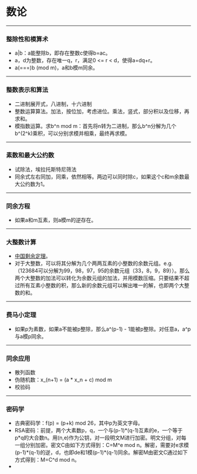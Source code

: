 # 数论

----
### 整除性和模算术
* a|b：a能整除b，即存在整数c使得b=ac。
* a，d为整数，存在唯一q，r，满足0 <= r < d，使得a=dq+r。
* a(===)b (mod m)，a和b模m同余。

----
### 整数表示和算法
* 二进制展开式，八进制，十六进制
* 整数运算算法。加法，按位加，考虑进位。乘法，竖式，部分积以及位移，再求和。
* 模指数运算。求b^n mod m：首先将n转为二进制，那么b^n分解为几个b^(2^k)乘积，可以分别求模并相乘，最终再求模。

----
### 素数和最大公约数
* 试除法，埃拉托斯特尼筛法
* 同余式左右同加，同乘，依然相等。两边可以同时除c，如果这个c和m余数最大公约数为1。

----
### 同余方程
* 如果a和m互素，则a模m的逆存在。

----
### 大整数计算
* [中国剩余定理](https://zh.wikipedia.org/zh-hans/中国剩余定理)。
* 对于大整数，可以将其分解为几个两两互素的小整数的余数元组。e.g.（123684可以分解为99，98，97，95的余数元组（33，8，9，89））。那么两个大整数的加法可以转化为余数元组的加法，并用模数压缩。只要结果不超过所有互素小整数的积，那么新的余数元组可以解出唯一的解，也即两个大整数的和。

----
### 费马小定理
* 如果p为素数，如果a不能被p整除，那么a^(p-1) - 1能被p整除。对任意a，a^p与a模p同余。

----
### 同余应用
* 散列函数
* 伪随机数：x_(n+1) = (a * x_n + c) mod m
* 校验码

----
### 密码学
* 古典密码学：f(p) = (p+k) mod 26，其中p为英文字母。
* RSA密码：前提，两个大素数p，q，一个与(p-1)\*(q-1)互素的e，一个等于p\*q的大合数n。用(n,e)作为公钥，对一段明文M进行加密。明文分组，对每一组分别加密。密文C由如下方式得到：C=M^e mod n。解密，需要对e求模(p-1)\*(q-1)的逆，d，也即de和1模(p-1)\*(q-1)同余。解密M由密文C通过如下方式得到：M=C^d mod n。
* 

